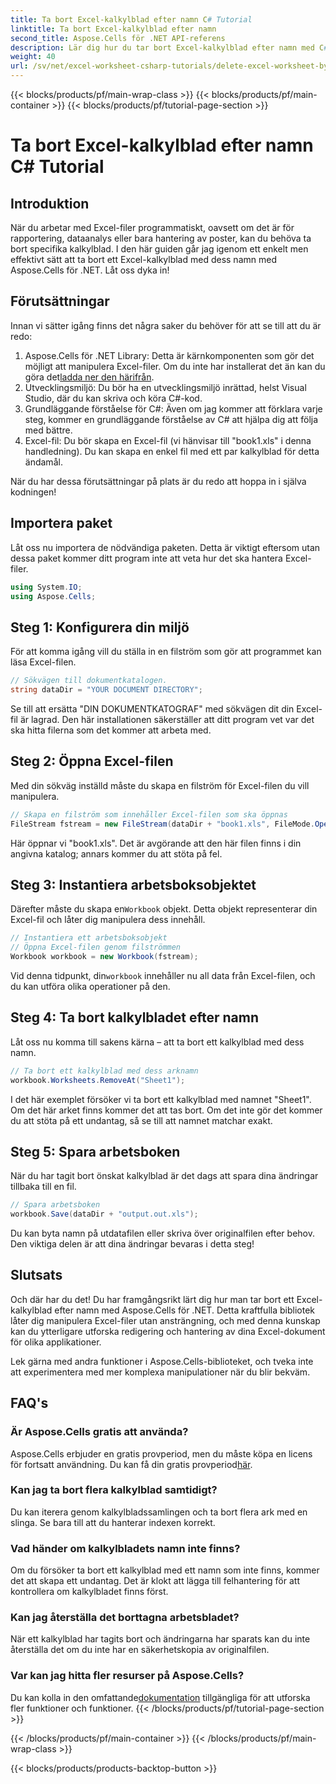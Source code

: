 ```yaml
---
title: Ta bort Excel-kalkylblad efter namn C# Tutorial
linktitle: Ta bort Excel-kalkylblad efter namn
second_title: Aspose.Cells för .NET API-referens
description: Lär dig hur du tar bort Excel-kalkylblad efter namn med C#. Denna nybörjarvänliga handledning guidar dig steg-för-steg med Aspose.Cells för .NET.
weight: 40
url: /sv/net/excel-worksheet-csharp-tutorials/delete-excel-worksheet-by-name-csharp-tutorial/
---
```


{{< blocks/products/pf/main-wrap-class >}}
{{< blocks/products/pf/main-container >}}
{{< blocks/products/pf/tutorial-page-section >}}

# Ta bort Excel-kalkylblad efter namn C# Tutorial

## Introduktion

När du arbetar med Excel-filer programmatiskt, oavsett om det är för rapportering, dataanalys eller bara hantering av poster, kan du behöva ta bort specifika kalkylblad. I den här guiden går jag igenom ett enkelt men effektivt sätt att ta bort ett Excel-kalkylblad med dess namn med Aspose.Cells för .NET. Låt oss dyka in!

## Förutsättningar

Innan vi sätter igång finns det några saker du behöver för att se till att du är redo:

1.  Aspose.Cells för .NET Library: Detta är kärnkomponenten som gör det möjligt att manipulera Excel-filer. Om du inte har installerat det än kan du göra det[ladda ner den härifrån](https://releases.aspose.com/cells/net/).
2. Utvecklingsmiljö: Du bör ha en utvecklingsmiljö inrättad, helst Visual Studio, där du kan skriva och köra C#-kod.
3. Grundläggande förståelse för C#: Även om jag kommer att förklara varje steg, kommer en grundläggande förståelse av C# att hjälpa dig att följa med bättre.
4. Excel-fil: Du bör skapa en Excel-fil (vi hänvisar till "book1.xls" i denna handledning). Du kan skapa en enkel fil med ett par kalkylblad för detta ändamål.

När du har dessa förutsättningar på plats är du redo att hoppa in i själva kodningen!

## Importera paket

Låt oss nu importera de nödvändiga paketen. Detta är viktigt eftersom utan dessa paket kommer ditt program inte att veta hur det ska hantera Excel-filer.

```csharp
using System.IO;
using Aspose.Cells;
```

## Steg 1: Konfigurera din miljö

För att komma igång vill du ställa in en filström som gör att programmet kan läsa Excel-filen.

```csharp
// Sökvägen till dokumentkatalogen.
string dataDir = "YOUR DOCUMENT DIRECTORY";
```

Se till att ersätta "DIN DOKUMENTKATOGRAF" med sökvägen dit din Excel-fil är lagrad. Den här installationen säkerställer att ditt program vet var det ska hitta filerna som det kommer att arbeta med.

## Steg 2: Öppna Excel-filen

Med din sökväg inställd måste du skapa en filström för Excel-filen du vill manipulera.

```csharp
// Skapa en filström som innehåller Excel-filen som ska öppnas
FileStream fstream = new FileStream(dataDir + "book1.xls", FileMode.Open);
```

Här öppnar vi "book1.xls". Det är avgörande att den här filen finns i din angivna katalog; annars kommer du att stöta på fel.

## Steg 3: Instantiera arbetsboksobjektet

 Därefter måste du skapa en`Workbook` objekt. Detta objekt representerar din Excel-fil och låter dig manipulera dess innehåll.

```csharp
// Instantiera ett arbetsboksobjekt
// Öppna Excel-filen genom filströmmen
Workbook workbook = new Workbook(fstream);
```

 Vid denna tidpunkt, din`workbook` innehåller nu all data från Excel-filen, och du kan utföra olika operationer på den.

## Steg 4: Ta bort kalkylbladet efter namn

Låt oss nu komma till sakens kärna – att ta bort ett kalkylblad med dess namn. 

```csharp
// Ta bort ett kalkylblad med dess arknamn
workbook.Worksheets.RemoveAt("Sheet1");
```

I det här exemplet försöker vi ta bort ett kalkylblad med namnet "Sheet1". Om det här arket finns kommer det att tas bort. Om det inte gör det kommer du att stöta på ett undantag, så se till att namnet matchar exakt.

## Steg 5: Spara arbetsboken

När du har tagit bort önskat kalkylblad är det dags att spara dina ändringar tillbaka till en fil.

```csharp
// Spara arbetsboken
workbook.Save(dataDir + "output.out.xls");
```

Du kan byta namn på utdatafilen eller skriva över originalfilen efter behov. Den viktiga delen är att dina ändringar bevaras i detta steg!

## Slutsats

Och där har du det! Du har framgångsrikt lärt dig hur man tar bort ett Excel-kalkylblad efter namn med Aspose.Cells för .NET. Detta kraftfulla bibliotek låter dig manipulera Excel-filer utan ansträngning, och med denna kunskap kan du ytterligare utforska redigering och hantering av dina Excel-dokument för olika applikationer.

Lek gärna med andra funktioner i Aspose.Cells-biblioteket, och tveka inte att experimentera med mer komplexa manipulationer när du blir bekväm.

## FAQ's

### Är Aspose.Cells gratis att använda?
 Aspose.Cells erbjuder en gratis provperiod, men du måste köpa en licens för fortsatt användning. Du kan få din gratis provperiod[här](https://releases.aspose.com/).

### Kan jag ta bort flera kalkylblad samtidigt?
Du kan iterera genom kalkylbladssamlingen och ta bort flera ark med en slinga. Se bara till att du hanterar indexen korrekt.

### Vad händer om kalkylbladets namn inte finns?
Om du försöker ta bort ett kalkylblad med ett namn som inte finns, kommer det att skapa ett undantag. Det är klokt att lägga till felhantering för att kontrollera om kalkylbladet finns först.

### Kan jag återställa det borttagna arbetsbladet?
När ett kalkylblad har tagits bort och ändringarna har sparats kan du inte återställa det om du inte har en säkerhetskopia av originalfilen.

### Var kan jag hitta fler resurser på Aspose.Cells?
 Du kan kolla in den omfattande[dokumentation](https://reference.aspose.com/cells/net/) tillgängliga för att utforska fler funktioner och funktioner.
{{< /blocks/products/pf/tutorial-page-section >}}

{{< /blocks/products/pf/main-container >}}
{{< /blocks/products/pf/main-wrap-class >}}

{{< blocks/products/products-backtop-button >}}
